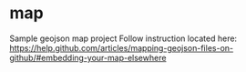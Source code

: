 # map
Sample geojson map project
Follow instruction located here:
https://help.github.com/articles/mapping-geojson-files-on-github/#embedding-your-map-elsewhere
